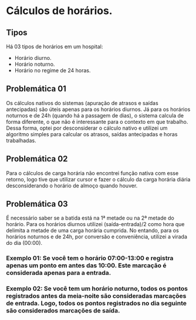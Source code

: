 # Cálculos de horários.

## Tipos

Há 03 tipos de horários em um hospital:
- Horário diurno.
- Horário noturno.
- Horário no regime de 24 horas.

## Problemática 01

Os cálculos nativos do sistemas (apuração de atrasos e saídas antecipadas) são úteis apenas para os horários diurnos. Já para os horários noturnos e de 24h (quando há a passagem de dias), o sistema calcula de forma diferente, o que não é interessante para o contexto em que trabalho. Dessa forma, optei por desconsiderar o cálculo nativo e utilizei um algoritmo simples para calcular os atrasos, saídas antecipadas e horas trabalhadas.

## Problemática 02

Para o cálculos de carga horária não encontrei função nativa com esse retorno, logo tive que utilizar cursor e fazer o cálculo da carga horária diária desconsiderando o horário de almoço quando houver.

## Problemática 03

É necessário saber se a batida está na 1ª metade ou na 2ª metade do horário. Para os horários diurnos utilizei (saída-entrada)/2 como hora que delimita a metade de uma carga horária cumprida. No entando, para os horários noturnos e de 24h, por conversão e conveniência, utilizei a virada do dia (00:00).

### Exemplo 01: Se você tem o horário 07:00-13:00 e registra apenas um ponto em antes das 10:00. Este marcação é considerada apenas para a entrada.

### Exemplo 02: Se você tem um horário noturno, todos os pontos registrados antes da meia-noite são consideradas marcações de entrada. Logo, todos os pontos registrados no dia seguinte são considerados marcações de saída.
